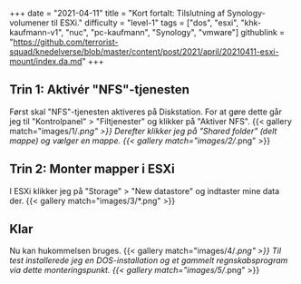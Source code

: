 +++
date = "2021-04-11"
title = "Kort fortalt: Tilslutning af Synology-volumener til ESXi."
difficulty = "level-1"
tags = ["dos", "esxi", "khk-kaufmann-v1", "nuc", "pc-kaufmann", "Synology", "vmware"]
githublink = "https://github.com/terrorist-squad/knedelverse/blob/master/content/post/2021/april/20210411-esxi-mount/index.da.md"
+++

## Trin 1: Aktivér "NFS"-tjenesten
Først skal "NFS"-tjenesten aktiveres på Diskstation. For at gøre dette går jeg til "Kontrolpanel" > "Filtjenester" og klikker på "Aktiver NFS".
{{< gallery match="images/1/*.png" >}}
Derefter klikker jeg på "Shared folder" (delt mappe) og vælger en mappe.
{{< gallery match="images/2/*.png" >}}

## Trin 2: Monter mapper i ESXi
I ESXi klikker jeg på "Storage" > "New datastore" og indtaster mine data der.
{{< gallery match="images/3/*.png" >}}

## Klar
Nu kan hukommelsen bruges.
{{< gallery match="images/4/*.png" >}}
Til test installerede jeg en DOS-installation og et gammelt regnskabsprogram via dette monteringspunkt.
{{< gallery match="images/5/*.png" >}}
